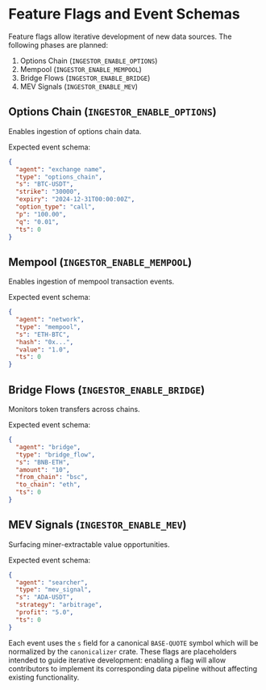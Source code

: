 # Feature Flags and Event Schemas

Feature flags allow iterative development of new data sources. The following phases are planned:

1. Options Chain (`INGESTOR_ENABLE_OPTIONS`)
2. Mempool (`INGESTOR_ENABLE_MEMPOOL`)
3. Bridge Flows (`INGESTOR_ENABLE_BRIDGE`)
4. MEV Signals (`INGESTOR_ENABLE_MEV`)


## Options Chain (`INGESTOR_ENABLE_OPTIONS`)

Enables ingestion of options chain data.

Expected event schema:

```json
{
  "agent": "exchange name",
  "type": "options_chain",
  "s": "BTC-USDT",
  "strike": "30000",
  "expiry": "2024-12-31T00:00:00Z",
  "option_type": "call",
  "p": "100.00",
  "q": "0.01",
  "ts": 0
}
```

## Mempool (`INGESTOR_ENABLE_MEMPOOL`)

Enables ingestion of mempool transaction events.

Expected event schema:

```json
{
  "agent": "network",
  "type": "mempool",
  "s": "ETH-BTC",
  "hash": "0x...",
  "value": "1.0",
  "ts": 0
}
```

## Bridge Flows (`INGESTOR_ENABLE_BRIDGE`)

Monitors token transfers across chains.

Expected event schema:

```json
{
  "agent": "bridge",
  "type": "bridge_flow",
  "s": "BNB-ETH",
  "amount": "10",
  "from_chain": "bsc",
  "to_chain": "eth",
  "ts": 0
}
```

## MEV Signals (`INGESTOR_ENABLE_MEV`)

Surfacing miner-extractable value opportunities.

Expected event schema:

```json
{
  "agent": "searcher",
  "type": "mev_signal",
  "s": "ADA-USDT",
  "strategy": "arbitrage",
  "profit": "5.0",
  "ts": 0
}
```

Each event uses the `s` field for a canonical `BASE-QUOTE` symbol which will be normalized by the `canonicalizer` crate. These flags are placeholders intended to guide iterative development: enabling a flag will allow contributors to implement its corresponding data pipeline without affecting existing functionality.
